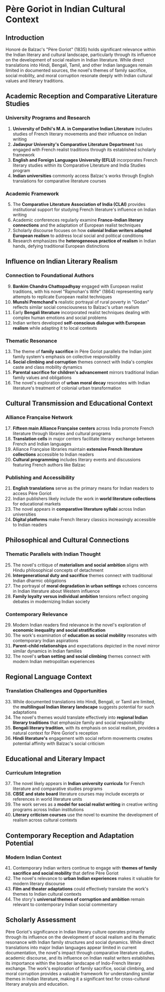 # Père Goriot in Indian Cultural Context

## Introduction

Honoré de Balzac's "Père Goriot" (1835) holds significant relevance within the Indian literary and cultural landscape, particularly through its influence on the development of social realism in Indian literature. While direct translations into Hindi, Bengali, Tamil, and other Indian languages remain limited in documented sources, the novel's themes of family sacrifice, social mobility, and moral corruption resonate deeply with Indian cultural values and literary traditions.

## Academic Reception and Comparative Literature Studies

### University Programs and Research
1. **University of Delhi's M.A. in Comparative Indian Literature** includes studies of French literary movements and their influence on Indian writing
2. **Jadavpur University's Comparative Literature Department** has engaged with French realist traditions through its established scholarly framework
3. **English and Foreign Languages University (EFLU)** incorporates French literary studies within its Comparative Literature and India Studies program
4. **Indian universities** commonly access Balzac's works through English translations for comparative literature courses

### Academic Framework
5. The **Comparative Literature Association of India (CLAI)** provides institutional support for studying French literature's influence on Indian writing
6. Academic conferences regularly examine **Franco-Indian literary connections** and the adaptation of European realist techniques
7. Scholarly discourse focuses on how **colonial Indian writers adapted European realism** to address local social and political conditions
8. Research emphasizes the **heterogeneous practice of realism** in Indian hands, defying traditional European distinctions

## Influence on Indian Literary Realism

### Connection to Foundational Authors
9. **Bankim Chandra Chattopadhyay** engaged with European realist traditions, with his novel "Rajmohan's Wife" (1864) representing early attempts to replicate European realist techniques
10. **Munshi Premchand's** realistic portrayal of rural poverty in "Godan" reflects similar social consciousness to Balzac's urban realism
11. Early **Bengali literature** incorporated realist techniques dealing with complex human emotions and social problems
12. Indian writers developed **self-conscious dialogue with European realism** while adapting it to local contexts

### Thematic Resonance
13. The theme of **family sacrifice** in Père Goriot parallels the Indian joint family system's emphasis on collective responsibility
14. **Social climbing and corruption** themes connect with India's complex caste and class mobility dynamics
15. **Parental sacrifice for children's advancement** mirrors traditional Indian family values and obligations
16. The novel's exploration of **urban moral decay** resonates with Indian literature's treatment of colonial urban transformation

## Cultural Transmission and Educational Context

### Alliance Française Network
17. **Fifteen main Alliance Française centers** across India promote French literature through libraries and cultural programs
18. **Translation cells** in major centers facilitate literary exchange between French and Indian languages
19. Alliance Française libraries maintain **extensive French literature collections** accessible to Indian readers
20. **Cultural programming** includes literary events and discussions featuring French authors like Balzac

### Publishing and Accessibility
21. **English translations** serve as the primary means for Indian readers to access Père Goriot
22. Indian publishers likely include the work in **world literature collections** for educational markets
23. The novel appears in **comparative literature syllabi** across Indian universities
24. **Digital platforms** make French literary classics increasingly accessible to Indian readers

## Philosophical and Cultural Connections

### Thematic Parallels with Indian Thought
25. The novel's critique of **materialism and social ambition** aligns with Hindu philosophical concepts of detachment
26. **Intergenerational duty and sacrifice** themes connect with traditional Indian dharmic obligations
27. The portrayal of **moral degradation in urban settings** echoes concerns in Indian literature about Western influence
28. **Family loyalty versus individual ambition** tensions reflect ongoing debates in modernizing Indian society

### Contemporary Relevance
29. Modern Indian readers find relevance in the novel's exploration of **economic inequality and social stratification**
30. The work's examination of **education as social mobility** resonates with contemporary Indian aspirations
31. **Parent-child relationships** and expectations depicted in the novel mirror similar dynamics in Indian families
32. The novel's **urban setting and social climbing** themes connect with modern Indian metropolitan experiences

## Regional Language Context

### Translation Challenges and Opportunities
33. While documented translations into Hindi, Bengali, or Tamil are limited, the **multilingual Indian literary landscape** suggests potential for such adaptations
34. The novel's themes would translate effectively into **regional Indian literary traditions** that emphasize family and social responsibility
35. **Bengali literary tradition**, with its emphasis on social realism, provides a natural context for Père Goriot's reception
36. **Hindi literature's** engagement with social reform movements creates potential affinity with Balzac's social criticism

## Educational and Literary Impact

### Curriculum Integration
37. The novel likely appears in **Indian university curricula** for French literature and comparative studies programs
38. **CBSE and state board** literature courses may include excerpts or references in world literature units
39. The work serves as a **model for social realist writing** in creative writing programs across Indian institutions
40. **Literary criticism courses** use the novel to examine the development of realism across cultural contexts

## Contemporary Reception and Adaptation Potential

### Modern Indian Context
41. Contemporary Indian writers continue to engage with **themes of family sacrifice and social mobility** that define Père Goriot
42. The novel's relevance to **urban Indian experiences** makes it valuable for modern literary discourse
43. **Film and theater adaptations** could effectively translate the work's themes to Indian cultural contexts
44. The story's **universal themes of corruption and ambition** remain relevant to contemporary Indian social commentary

## Scholarly Assessment

Père Goriot's significance in Indian literary culture operates primarily through its influence on the development of social realism and its thematic resonance with Indian family structures and social dynamics. While direct translations into major Indian languages appear limited in current documentation, the novel's impact through comparative literature studies, academic discourse, and its influence on Indian realist writers establishes its importance within the broader landscape of Indo-French literary exchange. The work's exploration of family sacrifice, social climbing, and moral corruption provides a valuable framework for understanding similar themes in Indian literature, making it a significant text for cross-cultural literary analysis and education.